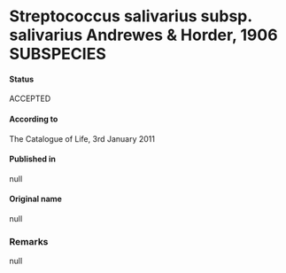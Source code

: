 # Streptococcus salivarius subsp. salivarius Andrewes & Horder, 1906 SUBSPECIES

#### Status
ACCEPTED

#### According to
The Catalogue of Life, 3rd January 2011

#### Published in
null

#### Original name
null

### Remarks
null